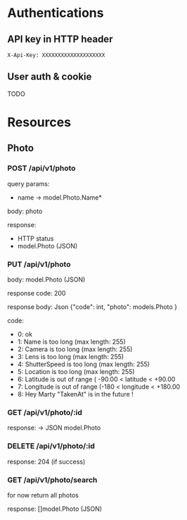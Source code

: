 
# Authentications 

## API key in HTTP header

``X-Api-Key: XXXXXXXXXXXXXXXXXXXX``


## User auth  & cookie

TODO


# Resources

## Photo

### POST /api/v1/photo

query params: 
- name -> model.Photo.Name*

body: photo

response:
- HTTP status
- model.Photo (JSON) 
    
### PUT /api/v1/photo

body: model.Photo (JSON)

response code: 200

response body: Json {"code": int, "photo": models.Photo }

code: 
- 0: ok
- 1: Name is too long (max length: 255)
- 2: Camera is too long (max length: 255)
- 3: Lens is too long (max length: 255)
- 4: ShutterSpeed is too long (max length: 255)
- 5: Location is too long (max length: 255)
- 6: Latitude is out of range ( -90.00 < latitude < +90.00
- 7: Longitude is out of range (-180 < longitude < +180.00
- 8: Hey Marty "TakenAt" is in the future !
        
### GET /api/v1/photo/:id

response: -> JSON model.Photo

### DELETE /api/v1/photo/:id

response: 204 (if success)

### GET /api/v1/photo/search

for now return all photos

response: []model.Photo (JSON) 
